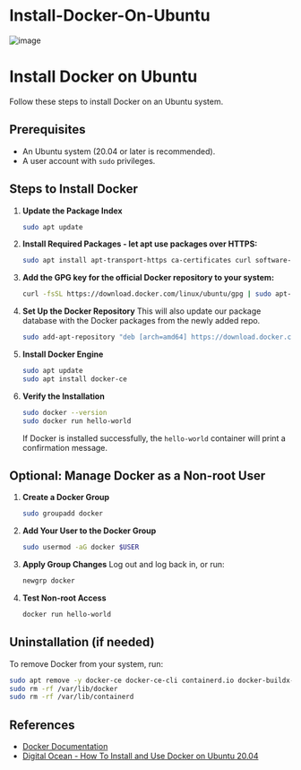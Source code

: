 # Install-Docker-On-Ubuntu
![image](https://github.com/user-attachments/assets/4b0b72a5-b1c1-48d3-a32a-55f1540d4b3a)

# Install Docker on Ubuntu

Follow these steps to install Docker on an Ubuntu system.

## Prerequisites

- An Ubuntu system (20.04 or later is recommended).
- A user account with `sudo` privileges.

## Steps to Install Docker

1. **Update the Package Index**
   ```bash
   sudo apt update
   ```

2. **Install Required Packages - let apt use packages over HTTPS:**
   ```bash
   sudo apt install apt-transport-https ca-certificates curl software-properties-common
   ```

3. **Add the GPG key for the official Docker repository to your system:**
   ```bash
   curl -fsSL https://download.docker.com/linux/ubuntu/gpg | sudo apt-key add -
   ```

4. **Set Up the Docker Repository**
   This will also update our package database with the Docker packages from the newly added repo.
   ```bash
   sudo add-apt-repository "deb [arch=amd64] https://download.docker.com/linux/ubuntu focal stable"
   ```

6. **Install Docker Engine**
   ```bash
   sudo apt update
   sudo apt install docker-ce
   ```

7. **Verify the Installation**
   ```bash
   sudo docker --version
   sudo docker run hello-world
   ```

   If Docker is installed successfully, the `hello-world` container will print a confirmation message.

## Optional: Manage Docker as a Non-root User

1. **Create a Docker Group**
   ```bash
   sudo groupadd docker
   ```

2. **Add Your User to the Docker Group**
   ```bash
   sudo usermod -aG docker $USER
   ```

3. **Apply Group Changes**
   Log out and log back in, or run:
   ```bash
   newgrp docker
   ```

4. **Test Non-root Access**
   ```bash
   docker run hello-world
   ```

## Uninstallation (if needed)

To remove Docker from your system, run:
```bash
sudo apt remove -y docker-ce docker-ce-cli containerd.io docker-buildx-plugin docker-compose-plugin
sudo rm -rf /var/lib/docker
sudo rm -rf /var/lib/containerd
```

## References

- [Docker Documentation](https://docs.docker.com/engine/install/ubuntu/)
- [Digital Ocean - How To Install and Use Docker on Ubuntu 20.04](https://www.digitalocean.com/community/tutorials/how-to-install-and-use-docker-on-ubuntu-20-04)
